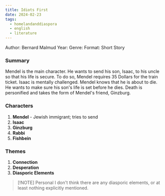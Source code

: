 ```yaml
---
title: Idiots First
date: 2024-02-23
tags:
  - homelandanddiaspora
  - english
  - literature
---
```

Author: Bernard Malmud
Year:
Genre:
Format: Short Story

### Summary
Mendel is the main character. He wants to send his son, Isaac, to his uncle so that his life is secure. To do so, Mendel requires 35 Dollars for the train ticket. Isaac is mentally challenged. 
Mendel knows that he is about to die. He wants to make sure his son's life is set before he dies. Death is personified and takes the form of Mendel's friend, Ginzburg. 
### Characters
1. **Mendel** - Jewish immigrant; tries to send
2. **Isaac**
3. **Ginzburg**
4. **Rabbi**
5. **Fishbein**
### Themes
1. **Connection**
2. **Desperation**
3. **Diasporic Elements**
	
> [!NOTE] Personal
> I don't think there are any diasporic elements, or at least nothing explicitly mentioned. 

